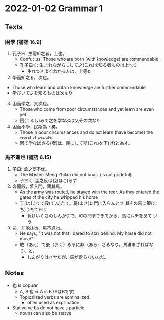 # 2022-01-02 Grammar 1

## Texts
###  困學 (論語 16.9)
1. 孔子曰: 生而知之者，上也。
   * Confucius: Those who are born (with knowledge) are commendable
   * 孔子曰く: 生まれながらにして之(これ)を知る者ものは上也り
     * 生れつきよくわかる人は、上等だ
2. 學而知之者，次也。 
  * Those who learn and obtain knowledge are further commendable
  * 学びいて之を知るものは次なり
3. 困而學之，又次也。 
   * Those who come from poor circumstances and yet learn are even yet.
   * 困(くるし)みて之を学なぶは又その次なり
4. 困而不學，民斯為下矣。 
   * Those in poor circumstances and do not learn (have become) the worst of people
   * 困て学なばざる(者)は、民にして斯(これ)を下(げ)と為す。

### 馬不進也 (論語 6.15)
1. 子曰: 孟之反不伐。 
   * The Master: Meng Zhifan did not boast (is not prideful).
   * 子曰く: 孟之反は伐(ほこ)らず
2. 奔而殿，將入門，策其馬，
   * As the army was routed, he stayed with the rear. As they entered the gates of the city he whipped his horse.
   * 奔(はし)りて殿(でん)たり。将(まさ)に門に入らんとす 其その馬に策(むち)うちて曰く
     * 負けいくさのしんがりで、町の門まできてから、馬にムチをあて いう
3. 曰，非敢後也，馬不進也。 
   * He says, "It was not that I dared to stay behind. My horse did not move"
   * 敢（あえ）て後（おく）るるに非（あら）ざるなり。馬進まざればなり、と。
     * しんがりはイヤだが、馬が走らないんだ。
   
## Notes
* 也 is copular
  * A, B 也 => A is B (AはBです)
  * Topicalized verbs are nominalized
    * often used as explanation
* Stative verbs do not have a particle
  * nouns can also be stative
  